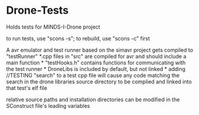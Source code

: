 # Drone-Tests
Holds tests for MINDS-I-Drone project

to run tests, use "scons -s"; to rebuild, use "scons -c" first

A avr emulator and test runner based on the simavr project gets compiled to
    "testRunner"
*.cpp files in "src" are compiled for avr and should include a main function
    * "testHooks.h" contains functions for communicating with the test runner
    * DroneLibs is included by default, but not linked
    * adding //TESTING "search" to a test cpp file will cause any code matching
        the search in the drone libraries source directory to be complied and
        linked into that test's elf file

relative source paths and installation directories can be modified in
    the SConstruct file's leading variables

